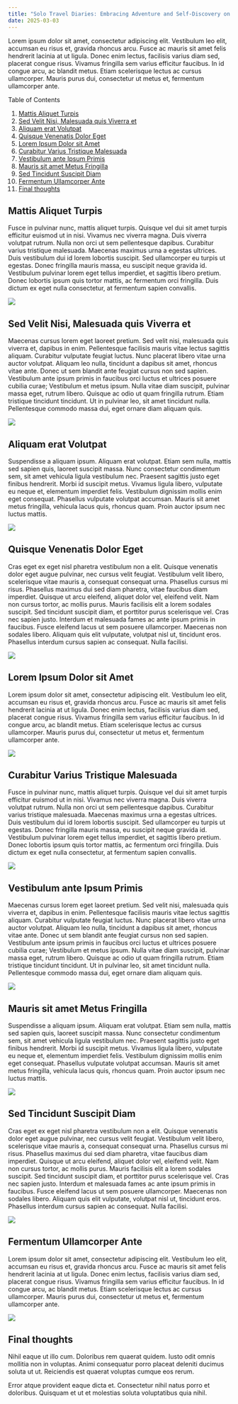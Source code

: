 ```yaml
---
title: "Solo Travel Diaries: Embracing Adventure and Self-Discovery on the Road"
date: 2025-03-03
---
```


Lorem ipsum dolor sit amet, consectetur adipiscing elit. Vestibulum leo elit, accumsan eu risus et, gravida rhoncus arcu. Fusce ac mauris sit amet felis hendrerit lacinia at ut ligula. Donec enim lectus, facilisis varius diam sed, placerat congue risus. Vivamus fringilla sem varius efficitur faucibus. In id congue arcu, ac blandit metus. Etiam scelerisque lectus ac cursus ullamcorper. Mauris purus dui, consectetur ut metus et, fermentum ullamcorper ante.

Table of Contents

1. [Mattis Aliquet Turpis](https://default.demo.popcorntheme.com/blog/solo-travel-diaries/#mattis-aliquet-turpis)
2. [Sed Velit Nisi, Malesuada quis Viverra et](https://default.demo.popcorntheme.com/blog/solo-travel-diaries/#sed-velit-nisi-malesuada-quis-viverra-et)
3. [Aliquam erat Volutpat](https://default.demo.popcorntheme.com/blog/solo-travel-diaries/#aliquam-erat-volutpat)
4. [Quisque Venenatis Dolor Eget](https://default.demo.popcorntheme.com/blog/solo-travel-diaries/#quisque-venenatis-dolor-eget)
5. [Lorem Ipsum Dolor sit Amet](https://default.demo.popcorntheme.com/blog/solo-travel-diaries/#lorem-ipsum-dolor-sit-amet)
6. [Curabitur Varius Tristique Malesuada](https://default.demo.popcorntheme.com/blog/solo-travel-diaries/#curabitur-varius-tristique-malesuada)
7. [Vestibulum ante Ipsum Primis](https://default.demo.popcorntheme.com/blog/solo-travel-diaries/#vestibulum-ante-ipsum-primis)
8. [Mauris sit amet Metus Fringilla](https://default.demo.popcorntheme.com/blog/solo-travel-diaries/#mauris-sit-amet-metus-fringilla)
9. [Sed Tincidunt Suscipit Diam](https://default.demo.popcorntheme.com/blog/solo-travel-diaries/#sed-tincidunt-suscipit-diam)
10. [Fermentum Ullamcorper Ante](https://default.demo.popcorntheme.com/blog/solo-travel-diaries/#fermentum-ullamcorper-ante)
11. [Final thoughts](https://default.demo.popcorntheme.com/blog/solo-travel-diaries/#final-thoughts)

## Mattis Aliquet Turpis

Fusce in pulvinar nunc, mattis aliquet turpis. Quisque vel dui sit amet turpis efficitur euismod ut in nisi. Vivamus nec viverra magna. Duis viverra volutpat rutrum. Nulla non orci ut sem pellentesque dapibus. Curabitur varius tristique malesuada. Maecenas maximus urna a egestas ultrices. Duis vestibulum dui id lorem lobortis suscipit. Sed ullamcorper eu turpis ut egestas. Donec fringilla mauris massa, eu suscipit neque gravida id. Vestibulum pulvinar lorem eget tellus imperdiet, et sagittis libero pretium. Donec lobortis ipsum quis tortor mattis, ac fermentum orci fringilla. Duis dictum ex eget nulla consectetur, at fermentum sapien convallis.

![](images/Travel-15-1.jpg)

## Sed Velit Nisi, Malesuada quis Viverra et

Maecenas cursus lorem eget laoreet pretium. Sed velit nisi, malesuada quis viverra et, dapibus in enim. Pellentesque facilisis mauris vitae lectus sagittis aliquam. Curabitur vulputate feugiat luctus. Nunc placerat libero vitae urna auctor volutpat. Aliquam leo nulla, tincidunt a dapibus sit amet, rhoncus vitae ante. Donec ut sem blandit ante feugiat cursus non sed sapien. Vestibulum ante ipsum primis in faucibus orci luctus et ultrices posuere cubilia curae; Vestibulum et metus ipsum. Nulla vitae diam suscipit, pulvinar massa eget, rutrum libero. Quisque ac odio ut quam fringilla rutrum. Etiam tristique tincidunt tincidunt. Ut in pulvinar leo, sit amet tincidunt nulla. Pellentesque commodo massa dui, eget ornare diam aliquam quis.

![](images/Travel-2-1.jpg)

## Aliquam erat Volutpat

Suspendisse a aliquam ipsum. Aliquam erat volutpat. Etiam sem nulla, mattis sed sapien quis, laoreet suscipit massa. Nunc consectetur condimentum sem, sit amet vehicula ligula vestibulum nec. Praesent sagittis justo eget finibus hendrerit. Morbi id suscipit metus. Vivamus ligula libero, vulputate eu neque et, elementum imperdiet felis. Vestibulum dignissim mollis enim eget consequat. Phasellus vulputate volutpat accumsan. Mauris sit amet metus fringilla, vehicula lacus quis, rhoncus quam. Proin auctor ipsum nec luctus mattis.

![](images/Travel-1-1.jpg)

## Quisque Venenatis Dolor Eget

Cras eget ex eget nisl pharetra vestibulum non a elit. Quisque venenatis dolor eget augue pulvinar, nec cursus velit feugiat. Vestibulum velit libero, scelerisque vitae mauris a, consequat consequat urna. Phasellus cursus mi risus. Phasellus maximus dui sed diam pharetra, vitae faucibus diam imperdiet. Quisque ut arcu eleifend, aliquet dolor vel, eleifend velit. Nam non cursus tortor, ac mollis purus. Mauris facilisis elit a lorem sodales suscipit. Sed tincidunt suscipit diam, et porttitor purus scelerisque vel. Cras nec sapien justo. Interdum et malesuada fames ac ante ipsum primis in faucibus. Fusce eleifend lacus ut sem posuere ullamcorper. Maecenas non sodales libero. Aliquam quis elit vulputate, volutpat nisl ut, tincidunt eros. Phasellus interdum cursus sapien ac consequat. Nulla facilisi.

![](images/Travel-7-1.jpg)

## Lorem Ipsum Dolor sit Amet

Lorem ipsum dolor sit amet, consectetur adipiscing elit. Vestibulum leo elit, accumsan eu risus et, gravida rhoncus arcu. Fusce ac mauris sit amet felis hendrerit lacinia at ut ligula. Donec enim lectus, facilisis varius diam sed, placerat congue risus. Vivamus fringilla sem varius efficitur faucibus. In id congue arcu, ac blandit metus. Etiam scelerisque lectus ac cursus ullamcorper. Mauris purus dui, consectetur ut metus et, fermentum ullamcorper ante.

![](images/Travel-6-1.jpg)

## Curabitur Varius Tristique Malesuada

Fusce in pulvinar nunc, mattis aliquet turpis. Quisque vel dui sit amet turpis efficitur euismod ut in nisi. Vivamus nec viverra magna. Duis viverra volutpat rutrum. Nulla non orci ut sem pellentesque dapibus. Curabitur varius tristique malesuada. Maecenas maximus urna a egestas ultrices. Duis vestibulum dui id lorem lobortis suscipit. Sed ullamcorper eu turpis ut egestas. Donec fringilla mauris massa, eu suscipit neque gravida id. Vestibulum pulvinar lorem eget tellus imperdiet, et sagittis libero pretium. Donec lobortis ipsum quis tortor mattis, ac fermentum orci fringilla. Duis dictum ex eget nulla consectetur, at fermentum sapien convallis.

![](images/Travel-4-1.jpg)

## Vestibulum ante Ipsum Primis

Maecenas cursus lorem eget laoreet pretium. Sed velit nisi, malesuada quis viverra et, dapibus in enim. Pellentesque facilisis mauris vitae lectus sagittis aliquam. Curabitur vulputate feugiat luctus. Nunc placerat libero vitae urna auctor volutpat. Aliquam leo nulla, tincidunt a dapibus sit amet, rhoncus vitae ante. Donec ut sem blandit ante feugiat cursus non sed sapien. Vestibulum ante ipsum primis in faucibus orci luctus et ultrices posuere cubilia curae; Vestibulum et metus ipsum. Nulla vitae diam suscipit, pulvinar massa eget, rutrum libero. Quisque ac odio ut quam fringilla rutrum. Etiam tristique tincidunt tincidunt. Ut in pulvinar leo, sit amet tincidunt nulla. Pellentesque commodo massa dui, eget ornare diam aliquam quis.

![](images/Travel-3-1.jpg)

## Mauris sit amet Metus Fringilla

Suspendisse a aliquam ipsum. Aliquam erat volutpat. Etiam sem nulla, mattis sed sapien quis, laoreet suscipit massa. Nunc consectetur condimentum sem, sit amet vehicula ligula vestibulum nec. Praesent sagittis justo eget finibus hendrerit. Morbi id suscipit metus. Vivamus ligula libero, vulputate eu neque et, elementum imperdiet felis. Vestibulum dignissim mollis enim eget consequat. Phasellus vulputate volutpat accumsan. Mauris sit amet metus fringilla, vehicula lacus quis, rhoncus quam. Proin auctor ipsum nec luctus mattis.

![](images/Travel-5-1.jpg)

## Sed Tincidunt Suscipit Diam

Cras eget ex eget nisl pharetra vestibulum non a elit. Quisque venenatis dolor eget augue pulvinar, nec cursus velit feugiat. Vestibulum velit libero, scelerisque vitae mauris a, consequat consequat urna. Phasellus cursus mi risus. Phasellus maximus dui sed diam pharetra, vitae faucibus diam imperdiet. Quisque ut arcu eleifend, aliquet dolor vel, eleifend velit. Nam non cursus tortor, ac mollis purus. Mauris facilisis elit a lorem sodales suscipit. Sed tincidunt suscipit diam, et porttitor purus scelerisque vel. Cras nec sapien justo. Interdum et malesuada fames ac ante ipsum primis in faucibus. Fusce eleifend lacus ut sem posuere ullamcorper. Maecenas non sodales libero. Aliquam quis elit vulputate, volutpat nisl ut, tincidunt eros. Phasellus interdum cursus sapien ac consequat. Nulla facilisi.

![](images/Travel-10-1.jpg)

## Fermentum Ullamcorper Ante

Lorem ipsum dolor sit amet, consectetur adipiscing elit. Vestibulum leo elit, accumsan eu risus et, gravida rhoncus arcu. Fusce ac mauris sit amet felis hendrerit lacinia at ut ligula. Donec enim lectus, facilisis varius diam sed, placerat congue risus. Vivamus fringilla sem varius efficitur faucibus. In id congue arcu, ac blandit metus. Etiam scelerisque lectus ac cursus ullamcorper. Mauris purus dui, consectetur ut metus et, fermentum ullamcorper ante.

![](images/Travel-9-1.jpg)

## Final thoughts

Nihil eaque ut illo cum. Doloribus rem quaerat quidem. Iusto odit omnis mollitia non in voluptas. Animi consequatur porro placeat deleniti ducimus soluta ut ut. Reiciendis est quaerat voluptas cumque eos rerum.

Error atque provident eaque dicta et. Consectetur nihil natus porro et doloribus. Quisquam et ut et molestias soluta voluptatibus quia nihil.
